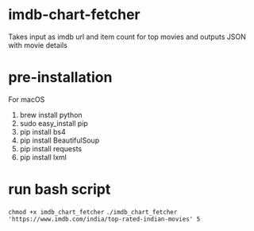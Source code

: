 # imdb-chart-fetcher
Takes input as imdb url and item count for top movies and outputs JSON with movie details

# pre-installation

For macOS
1. brew install python
2. sudo easy_install pip
3. pip install bs4
4. pip install BeautifulSoup
5. pip install requests
6. pip install lxml

# run bash script
`chmod +x imdb_chart_fetcher`
```./imdb_chart_fetcher 'https://www.imdb.com/india/top-rated-indian-movies' 5```
